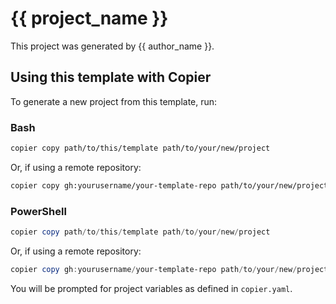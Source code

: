 # {{ project_name }}

This project was generated by {{ author_name }}.

## Using this template with Copier

To generate a new project from this template, run:


### Bash

```bash
copier copy path/to/this/template path/to/your/new/project
```

Or, if using a remote repository:

```bash
copier copy gh:yourusername/your-template-repo path/to/your/new/project
```

### PowerShell

```powershell
copier copy path/to/this/template path/to/your/new/project
```

Or, if using a remote repository:

```powershell
copier copy gh:yourusername/your-template-repo path/to/your/new/project
```

You will be prompted for project variables as defined in `copier.yaml`.
